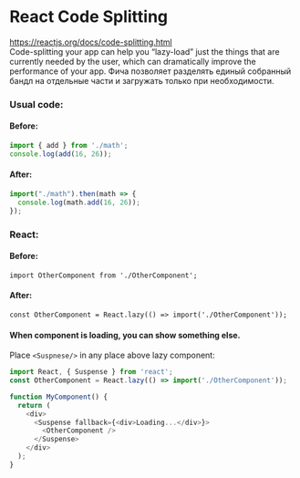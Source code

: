 
# React Code Splitting
https://reactjs.org/docs/code-splitting.html <br/>
Code-splitting your app can help you “lazy-load” just the things that are currently needed by the user,
which can dramatically improve the performance of your app.
Фича позволяет разделять единый собранный бандл на отдельные части и загружать только при необходимости.
### Usual code:
#### Before:
```typescript jsx
import { add } from './math';
console.log(add(16, 26));
```
#### After:
```typescript jsx
import("./math").then(math => {
  console.log(math.add(16, 26));
});
```
### React:
#### Before:
```
import OtherComponent from './OtherComponent';
```
#### After:
```
const OtherComponent = React.lazy(() => import('./OtherComponent'));
```
#### When component is loading, you can show something else.
Place `<Suspnese/>` in any place above lazy component:
```typescript jsx
import React, { Suspense } from 'react';
const OtherComponent = React.lazy(() => import('./OtherComponent'));

function MyComponent() {
  return (
    <div>
      <Suspense fallback={<div>Loading...</div>}>
        <OtherComponent />
      </Suspense>
    </div>
  );
}
```

